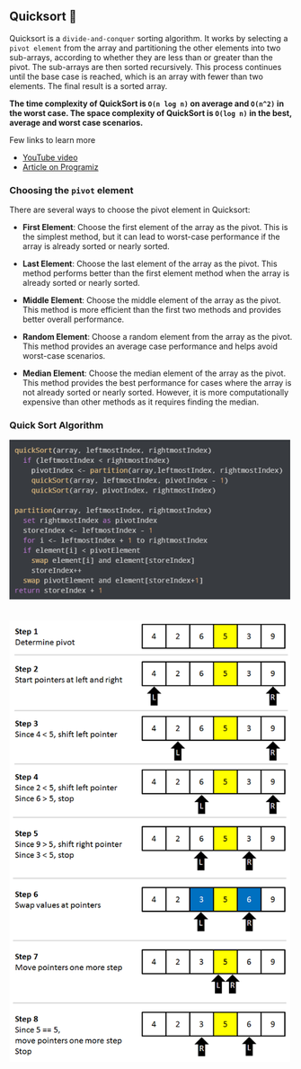 ## Quicksort 🤔
Quicksort is a `divide-and-conquer` sorting algorithm. It works by selecting a `pivot element` from the array and 
partitioning the other elements into two sub-arrays, according to whether they are less than or greater than 
the pivot. The sub-arrays are then sorted recursively. This process continues until the base case is reached, 
which is an array with fewer than two elements. The final result is a sorted array.

**The time complexity of QuickSort is `O(n log n)` on average and `O(n^2)` in the worst case.
The space complexity of QuickSort is `O(log n)` in the best, average and worst case scenarios.**

Few links to learn more 
* [YouTube video](https://www.youtube.com/watch?v=h8eyY7dIiN4)
* [Article on Programiz](https://www.programiz.com/dsa/quick-sort)

### Choosing the `pivot` element
There are several ways to choose the pivot element in Quicksort:

* **First Element**: Choose the first element of the array as the pivot. This is the simplest method, but it can 
lead to worst-case performance if the array is already sorted or nearly sorted.

* **Last Element**: Choose the last element of the array as the pivot. This method performs better than the first 
element method when the array is already sorted or nearly sorted.

* **Middle Element**: Choose the middle element of the array as the pivot. This method is more efficient than the 
first two methods and provides better overall performance.

* **Random Element**: Choose a random element from the array as the pivot. This method provides an average case 
performance and helps avoid worst-case scenarios.

* **Median Element**: Choose the median element of the array as the pivot. This method provides the best performance 
for cases where the array is not already sorted or nearly sorted. However, it is more computationally expensive 
than other methods as it requires finding the median.

### Quick Sort Algorithm

<img src="img_1.PNG" alt="Container with most water" width="500"/>
<br>
<br>
<br>
<img src="img.PNG" alt="Container with most water" width="500"/>


[//]: # (adding additional margin from bottom)
<br>
<br>
<br>
<br>

